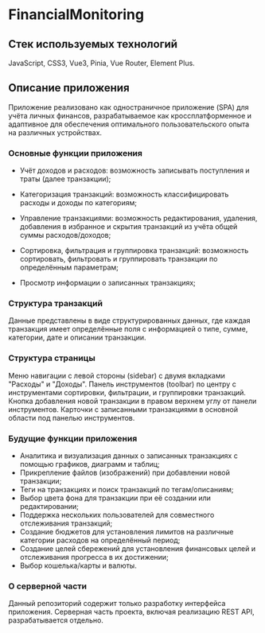 # FinancialMonitoring

## Стек используемых технологий

JavaScript, CSS3, Vue3, Pinia, Vue Router, Element Plus.

## Описание приложения

Приложение реализовано как одностраничное приложение (SPA) для учёта личных финансов, разрабатываемое как кроссплатформенное и адаптивное для обеспечения оптимального пользовательского опыта на различных устройствах.

### Основные функции приложения
- Учёт доходов и расходов: возможность записывать поступления и траты (далее транзакции);

- Категоризация транзакций: возможность классифицировать расходы и доходы по категориям;

- Управление транзакциями: возможность редактирования, удаления, добавления в избранное и скрытия транзакций из учёта общей суммы расходов/доходов;

- Сортировка, фильтрация и группировка транзакций: возможность сортировать, фильтровать и группировать транзакции по определённым параметрам;

- Просмотр информации о записанных транзакциях;

### Структура транзакций
Данные представлены в виде структурированных данных, где каждая транзакция имеет определённые поля с информацией о типе, сумме, категории, дате и описании транзакции.

### Структура страницы
Меню навигации с левой стороны (sidebar) с двумя вкладками "Расходы" и "Доходы".
Панель инструментов (toolbar) по центру с инструментами сортировки, фильтрации, и группировки транзакций.
Кнопка добавления новой транзакции в правом верхнем углу от панели инструментов.
Карточки с записанными транзакциями в основной области под панелью инструментов.

### Будущие функции приложения
- Аналитика и визуализация данных о записанных транзакциях с помощью графиков, диаграмм и таблиц;
- Прикрепление файлов (изображений) при добавлении новой транзакции;
- Теги на транзакциях и поиск транзакций по тегам/описаниям;
- Выбор цвета фона для транзакции при её создании или редактировании;
- Поддержка нескольких пользователей для совместного отслеживания транзакций;
- Создание бюджетов для установления лимитов на различные категории расходов на определённый период;
- Создание целей сбережений для установления финансовых целей и отслеживания прогресса в их достижении;
- Выбор кошелька/карты и валюты.

### О серверной части
Данный репозиторий содержит только разработку интерфейса приложения. Серверная часть проекта, включая реализацию REST API, разрабатывается отдельно.

